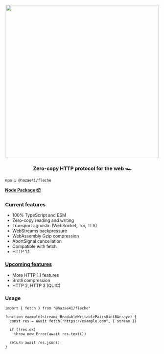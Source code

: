 <div align="center">
<img width="500" src="https://user-images.githubusercontent.com/4405263/211164253-c5f977ea-358a-4ad0-a8ab-9c4cdd4137e1.png" />
</div>
<h3 align="center">
Zero-copy HTTP protocol for the web 🏎️
</h3>

```bash
npm i @hazae41/fleche
```

[**Node Package 📦**](https://www.npmjs.com/package/@hazae41/fleche)

### Current features
- 100% TypeScript and ESM
- Zero-copy reading and writing
- Transport agnostic (WebSocket, Tor, TLS)
- WebStreams backpressure
- WebAssembly Gzip compression
- AbortSignal cancellation
- Compatible with fetch
- HTTP 1.1

### [Upcoming features](https://github.com/sponsors/hazae41)
- More HTTP 1.1 features
- Brotli compression
- HTTP 2, HTTP 3 (QUIC)

### Usage

```tsx
import { fetch } from "@hazae41/fleche"

function example(stream: ReadableWritablePair<Uint8Array>) {
  const res = await fetch("https://example.com", { stream })

  if (!res.ok)
    throw new Error(await res.text())

  return await res.json()
}
```
